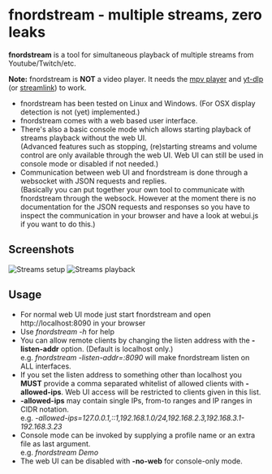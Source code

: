 # fnordstream - multiple streams, zero leaks

**fnordstream** is a tool for simultaneous playback of multiple streams from Youtube/Twitch/etc.

**Note:** fnordstream is **NOT** a video player. It needs the [mpv player](https://mpv.io/) and [yt-dlp](https://github.com/yt-dlp/yt-dlp) (or [streamlink](https://streamlink.github.io/)) to work.

* fnordstream has been tested on Linux and Windows. (For OSX display detection is not (yet) implemented.)
* fnordstream comes with a web based user interface.
* There's also a basic console mode which allows starting playback of streams playback without the web UI.<br>(Advanced features such as stopping, (re)starting streams and volume control are only available through the web UI. Web UI can still be used in console mode or disabled if not needed.)
* Communication between web UI and fnordstream is done through a websocket with JSON requests and replies.<br>(Basically you can put together your own tool to communicate with fnordstream through the websock. However at the moment there is no documentation for the JSON requests and responses so you have to inspect the communication in your browser and have a look at webui.js if you want to do this.)

## Screenshots
![Streams setup](https://user-images.githubusercontent.com/198567/215343043-ff044190-a479-40fe-94d5-bd92153e75dc.png)
![Streams playback](https://user-images.githubusercontent.com/198567/215343045-5aa71bbc-ccca-4573-aafe-654017a7c7eb.jpg)

## Usage
* For normal web UI mode just start fnordstream and open http://localhost:8090 in your browser
* Use *fnordstream -h* for help
* You can allow remote clients by changing the listen address with the **-listen-addr** option. (Default is localhost only.)<br>e.g. *fnordstream -listen-addr=:8090* will make fnordstream listen on ALL interfaces.
* If you set the listen address to something other than localhost you **MUST** provide a comma separated whitelist of allowed clients with **-allowed-ips**. Web UI access will be restricted to clients given in this list.
* **-allowed-ips** may contain single IPs, from-to ranges and IP ranges in CIDR notation.<br>
e.g. *-allowed-ips=127.0.0.1,::1,192.168.1.0/24,192.168.2.3,192.168.3.1-192.168.3.23*
* Console mode can be invoked by supplying a profile name or an extra file as last argument.<br>
e.g. *fnordstream Demo*
* The web UI can be disabled with **-no-web** for console-only mode.
